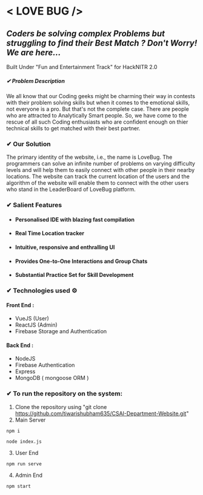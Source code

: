 # < LOVE BUG />

## _Coders be solving complex Problems but struggling to find their Best Match ? Don't Worry! We are here..._

Built Under "Fun and Entertainment Track" for HackNITR 2.0

##### ✔ Problem Description

We all know that our Coding geeks might be charming their way in contests with their problem solving skills but when it comes to the emotional skills, not everyone is a pro. But that's not the complete case. There are people who are attracted to Analytically Smart people. So, we have come to the rescue of all such Coding enthusiasts who are confident enough on thier technical skills to get matched with their best partner.

### ✔ Our Solution

The primary identity of the website, i.e., the name is LoveBug. The programmers can solve an infinite number of problems on varying difficulty levels and will help them to easily connect with other people in their nearby locations. The website can track the current location of the users and the algorithm of the website will enable them to connect with the other users who stand in the LeaderBoard of LoveBug platform.

### ✔ Salient Features

- #### Personalised IDE with blazing fast compilation
- #### Real Time Location tracker
- #### Intuitive, responsive and enthralling UI
- #### Provides One-to-One Interactions and Group Chats
- #### Substantial Practice Set for Skill Development

### ✔ Technologies used ⚙

#### Front End :

- VueJS (User)
- ReactJS (Admin)
- Firebase Storage and Authentication

#### Back End :

- NodeJS
- Firebase Authentication
- Express
- MongoDB ( mongoose ORM )

### ✔ To run the repository on the system:

1.  Clone the repository using "git clone https://github.com/tiwarishubham635/CSAI-Department-Website.git"
2.  Main Server

```
npm i
```

```
node index.js
```

3. User End

```
npm run serve
```

4. Admin End

```
npm start
```
